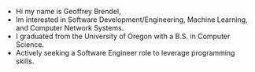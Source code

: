 - Hi my name is Geoffrey Brendel,
- Im interested in Software Development/Engineering, Machine Learning, and Computer Network Systems.
- I graduated from the University of Oregon with a B.S. in Computer Science.
- Actively seeking a Software Engineer role to leverage programming skills.



<!---
ghostfli/ghostfli is a ✨ special ✨ repository because its `README.md` (this file) appears on your GitHub profile.
You can click the Preview link to take a look at your changes.
--->
